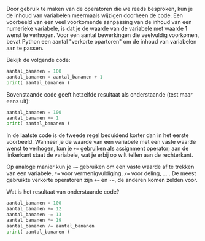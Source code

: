 Door gebruik te maken van de operatoren die we reeds besproken,
kun je de inhoud van variabelen meermaals wijzigen doorheen de code.
Een voorbeeld van een veel voorkomende aanpassing van de inhoud van een
numerieke variabele, is dat je de waarde van de variabele met waarde 1 wenst te verhogen. 
Voor een aantal bewerkingen die veelvuldig voorkomen, bevat Python een 
aantal "verkorte opartoren" om de inhoud van variabelen aan te passen.

Bekijk de volgende code:

```python
aantal_bananen = 100
aantal_bananen = aantal_bananen + 1
print( aantal_bananen )
```

Bovenstaande code geeft hetzelfde resultaat als onderstaande (test maar eens uit):

```python
aantal_bananen = 100
aantal_bananen += 1
print( aantal_bananen )
```

In de laatste code is de tweede regel beduidend korter dan in het eerste voorbeeld.
Wanneer je de waarde van een variabele met een vaste waarde wenst te verhogen,
kun je `+=` gebruiken als assignment operator; aan de linkerkant staat de variabele,
wat je erbij op wilt tellen aan de rechterkant. 

Op analoge manier kun je `-=` gebruiken om een vaste waarde af te trekken van
een variabele, `*=` voor vermenigvuldiging, `/=` voor deling, ... . 
De meest gebruikte verkorte operatoren zijn `+=` en `-=`, de anderen komen zelden voor.

Wat is het resultaat van onderstaande code?

```python
aantal_bananen = 100
aantal_bananen += 12
aantal_bananen -= 13
aantal_bananen *= 19
aantal_bananen /= aantal_bananen
print( aantal_bananen )
```
